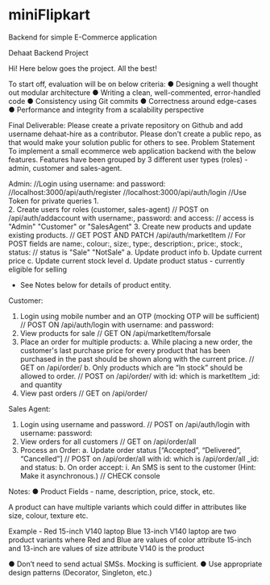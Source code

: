 # miniFlipkart
Backend for simple E-Commerce application

Dehaat
Backend Project

Hi! Here below goes the project. All the best!

To start off, evaluation will be on below criteria:
●	Designing a well thought out modular architecture
●	Writing a clean, well-commented, error-handled code
●	Consistency using Git commits
●	Correctness around edge-cases
●	Performance and integrity from a scalability perspective

Final Deliverable:
Please create a private repository on Github and add username dehaat-hire as a contributor. Please don't create a public repo, as that would make your solution public for others to see.
Problem Statement
To implement a small ecommerce web application backend with the below features. Features have been grouped by 3 different user types (roles) - admin, customer and sales-agent.

Admin:
//Login using username: and password:
//localhost:3000/api/auth/register
//localhost:3000/api/auth/login
//Use Token for private queries
1.	
2.	Create users for roles (customer, sales-agent) 
// POST on /api/auth/addaccount with username:, password: and access:
// access is "Admin" "Customer" or "SalesAgent"
3.	Create new products and update existing products. 
// GET POST AND PATCH /api/auth/marketItem
// For POST fields are  name:, colour:, size:, type:, description:, price:, stock:, status:
// status is "Sale" "NotSale"
a.	Update product info
b.	Update current price
c.	Update current stock level
d.	Update product status - currently eligible for selling

* See Notes below for details of product entity.

Customer:
1.	Login using mobile number and an OTP (mocking OTP will be sufficient) 
// POST ON /api/auth/login with username: and password:
2.	View products for sale 
// GET ON /api/marketItem/forsale
3.	Place an order for multiple products:
a.	While placing a new order, the customer's last purchase price for every product that has been purchased in the past should be shown along with the current price. 
// GET on /api/order/
b.	Only products which are “In stock” should be allowed to order. 
// POST on /api/order/ with id: which is marketItem _id: and quantity
4.	View past orders 
// GET on /api/order/

Sales Agent:
1.	Login using username and password. 
// POST on /api/auth/login with username: password:
2.	View orders for all customers 
// GET on /api/order/all
3.	Process an Order:
a.	Update order status [“Accepted”, “Delivered”, “Cancelled”] 
// POST on /api/order/all with id: which is /api/order/all _id: and status:
b.	On order accept:
i.	An SMS is sent to the customer (Hint: Make it asynchronous.)
// CHECK console

Notes:
●	Product
Fields - name, description, price, stock, etc. 

A product can have multiple variants which could differ in attributes like size, colour, texture etc.

Example - 
Red 15-inch V140 laptop
Blue 13-inch V140 laptop
are two product variants where
Red and Blue are values of color attribute
15-inch and 13-inch are values of size attribute
V140 is the product

●	Don’t need to send actual SMSs. Mocking is sufficient.
●	Use appropriate design patterns (Decorator, Singleton, etc.)
